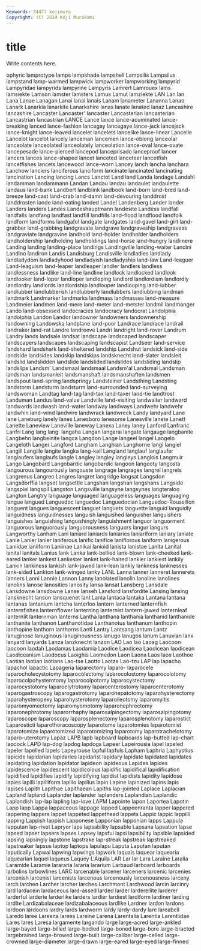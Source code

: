 ```yaml
---
Keywords: 24477 kojimura
Copyright: (C) 2024 Koji Murakami
---
```


# title

Write contents here.



ophyric lamprotype lamps lampshade lampshell
Lampsilis Lampsilus lampstand lamp-warmed lampwick lampworker lampworking lampyrid Lampyridae lampyrids
lampyrine Lampyris Lamrert Lamrouex lams lamsiekte Lamson lamster lamsters Lamus
Lamut lamziekte LAN Lan lan Lana Lanae Lanagan Lanai lanai
lanais Lanam lanameter Lananna Lanao Lanark Lanarkia lanarkite Lanarkshire lanas
lanate lanated lanaz Lancashire lancashire Lancaster Lancaster' lancaster Lancasterian lancasterian
Lancastrian lancastrian LANCE Lance lance lance-acuminated lance-breaking lanced lance-fashion lancegay
lancegaye lance-jack lancejack lance-knight lance-leaved lancelet lancelets lancelike lance-linear Lancelle
Lancelot lancelot lancely lanceman lancemen lance-oblong lanceolar lanceolate lanceolated lanceolately
lanceolation lance-oval lance-ovate lancepesade lance-pierced lancepod lanceprisado lanceproof lancer lancers
lances lance-shaped lancet lanceted lanceteer lancetfish lancetfishes lancets lancewood lance-worn
Lancey lanch lancha lanchara Lanchow lanciers lanciferous lanciform lancinate lancinated
lancinating lancination Lancing lancing Lancs Lanctot Land land Landa landage
Landahl landamman landammann Landan Landau landau landaulet landaulette landaus land-bank
Landbert landblink landbook land-born land-bred land-breeze land-cast land-crab land-damn land-devouring
landdrost landdrosten lande land-eating landed Landel Landenberg Lander lander Landers
landers Landes Landeshauptmann landesite Landess landfall landfalls landfang landfast landfill
landfills land-flood landflood landfolk landform landforms landgafol landgate landgates land-gavel
land-girt land-grabber land-grabbing landgravate landgrave landgraveship landgravess landgraviate landgravine landhold
land-holder landholder landholders landholdership landholding landholdings land-horse land-hungry landimere Landing
landing landing-place landings Landingville landing-waiter Landini Landino landiron Landis Landisburg
Landisville landladies landlady landladydom landladyhood landladyish landladyship land-law Land-leaguer Land-leaguism
land-leaper landleaper landler landlers landless landlessness landlike land-line landline landlock
landlocked landlook landlooker land-loper landloper landloping landlord landlordism landlordly landlordry
landlords landlordship landlouper landlouping land-lubber landlubber landlubberish landlubberly landlubbers landlubbing
landman landmark Landmarker landmarks landmass landmasses land-measure Landmeier landmen land-mere
land-meter land-metster landmil landmonger Lando land-obsessed landocracies landocracy landocrat Landolphia
landolphia Landon Landor landowner landowners landownership landowning Landowska landplane land-poor
Landrace landrace landrail landraker land-rat Landre landreeve Landri landright land-rover
Landrum Landry lands landsale landsat landscape landscaped landscaper landscapers landscapes
landscaping landscapist Landseer land-service landshard landshark land-sheltered landship Landshut landsick
land-side landside landsides landskip landskips landsknecht land-slater landsleit landslid landslidden
landslide landslided landslides landsliding landslip landslips Landsm' Landsmaal landsmaal Landsm'al
Landsmal Landsman landsman landsmanleit landsmanshaft landsmanshaften landsmen landspout land-spring landspringy
Landsteiner Landsthing Landsting landstorm Landsturm landsturm land-surrounded land-surveying landswoman Landtag
land-tag land-tax land-taxer land-tie landtrost Landuman Landus land-value Landville land-visiting
landwaiter landward landwards landwash land-water landway landways Landwehr landwehr landwhin
land-wind landwire landwrack landwreck Landy landyard Lane lane Laneburg lanely
lanes Lanesboro lanesome Lanesville lanete Lanett Lanette Laneview Laneville laneway
Lanexa Laney laney Lanford Lanfranc Lanfri Lang lang lang. langaha
Langan langarai langate langauge langbanite Langbehn langbeinite langca Langdon Lange
langeel langel Langelo Langeloth Langer Langford Langham Langhian Langhorne langi
langiel Langill Langille langite langka lang-kail Langland langlauf langlaufer langlaufers
langlaufs langle Langley langley langleys Langlois Langmuir Lango Langobard Langobardic
langobardic langoon langooty langosta langourous langourously langouste langrage langrages langrel
langrels Langrenus Langreo Langres langret langridge langsat Langsdon Langsdorffia langset
langsettle Langshan langshan langshans Langside langspiel langspil Langston Langsville langsyne
langsynes langteraloo Langton Langtry language languaged languageless languages languaging langue
langued Languedoc languedoc Languedocian Languedoc-Roussillon languent langues languescent languet languets
languette languid languidly languidness languidnesses languish languished languisher languishers languishes
languishing languishingly languishment languor languorment languorous languorously languorousness languors langur
langurs Langworthy Lanham Lani laniard laniards laniaries laniariform laniary laniate
Lanie Lanier lanier laniferous lanific lanifice laniflorous laniform lanigerous Laniidae
laniiform Laniinae Lanikai lanioid lanista lanistae Lanita Lanital lanital lanitals
Lanius lank Lanka lank-bellied lank-blown lank-cheeked lank-eared lanker lankest Lankester
lanket lank-haired lankier lankiest lankily Lankin lankiness lankish lank-jawed lank-lean
lankly lankness lanknesses lank-sided Lankton lank-winged lanky LANL Lanna lanner
lanneret lannerets lanners Lanni Lannie Lannon Lanny lanolated lanolin lanoline
lanolines lanolins lanose lanosities lanosity lansa lansat Lansberg Lansdale Lansdowne
lansdowne Lanse lanseh Lansford lansfordite Lansing lansing lansknecht lanson lansquenet
lant Lanta lantaca lantaka Lantana lantana lantanas lantanium lantcha lanterloo
lantern lanterned lanternfish lanternfishes lanternflower lanterning lanternist lantern-jawed lanternleaf lanternlit
lanternman lanterns Lantha lanthana lanthania lanthanid lanthanide lanthanite lanthanon Lanthanotidae
Lanthanotus lanthanum lanthopin lanthopine lanthorn lanthorns Lanti Lantry Lantsang lantum
Lantz lanuginose lanuginous lanuginousness lanugo lanugos lanum Lanuvian lanx lanyard
lanyards Lanza lanzknecht lanzon LAO Lao lao Laoag Laocoon laocoon
laodah Laodamas Laodamia Laodice Laodicea Laodicean laodicean Laodiceanism Laodocus Laoighis
Laomedon Laon Laona Laos laos Laothoe Laotian laotian laotians Lao-tse
Laotto Laotze Lao-tzu LAP lap lapacho lapachol lapactic Lapageria laparectomy
laparo- laparocele laparocholecystotomy laparocolectomy laparocolostomy laparocolotomy laparocolpohysterotomy laparocolpotomy laparocystectomy laparocystotomy
laparoelytrotomy laparoenterostomy laparoenterotomy laparogastroscopy laparogastrotomy laparohepatotomy laparohysterectomy laparohysteropexy laparohysterotomy laparoileotomy
laparomyitis laparomyomectomy laparomyomotomy laparonephrectomy laparonephrotomy laparorrhaphy laparosalpingectomy laparosalpingotomy laparoscope laparoscopy
laparosplenectomy laparosplenotomy laparostict Laparosticti laparothoracoscopy laparotome laparotomies laparotomist laparotomize laparotomized
laparotomizing laparotomy laparotrachelotomy laparo-uterotomy Lapaz LAPB lapb lapboard lapboards lap-butted
lap-chart lapcock LAPD lap-dog lapdog lapdogs Lapeer Lapeirousia lapel lapeled
lapeler lapelled lapels Lapeyrouse lapful lapfuls Lapham Laphria Laphystius lapicide
lapidarian lapidaries lapidarist lapidary lapidate lapidated lapidates lapidating lapidation lapidator
lapideon lapideous Lapides lapides lapidescence lapidescent lapidicolous lapidific lapidifical lapidification
lapidified lapidifies lapidify lapidifying lapidist lapidists lapidity lapidose lapies lapilli
lapilliform lapillo lapillus lapin Lapine lapinized lapins lapis lapises Lapith
Lapithae Lapithaean Lapiths lap-jointed Laplace Laplacian Lapland lapland Laplander laplander
laplanders Laplandian Laplandic Laplandish lap-lap lapling lap-love LAPM Lapointe lapon
Laportea Lapotin Lapp lapp Lappa lappaceous lappage lapped Lappeenranta lapper
lappered lappering lappers lappet lappeted lappethead lappets Lappic lappic lappilli
lapping Lappish lappish Lapponese Lapponian lapponian lapps Lappula lapputan lap-rivet
Lapryor laps lapsability lapsable Lapsana lapsation lapse lapsed lapser lapsers
lapses Lapsey lapsful lapsi lapsibility lapsible lapsided lapsing lapsingly lapstone
lapstrake lap-streak lapstreak lapstreaked lapstreaker lapsus laptop laptops lapulapu Laputa
Laputan laputan laputically Lapwai lapwing lapwings lapwork laquais laquear laquearia
laquearian laquei laqueus Laquey L'Aquila LAR Lar lar Lara Laraine
Laralia Laramide Laramie larararia lararia lararium Larbaud larboard larboards larbolins
larbowlines LARC larcenable larcener larceners larcenic larcenies larcenish larcenist larcenists
larcenous larcenously larcenousness larceny larch larchen Larcher larcher larches Larchmont
Larchwood larcin larcinry lard lardacein lardaceous lard-assed larded larder larderellite
larderer larderful larderie larderlike larders lardier lardiest lardiform lardiner larding
lardite Lardizabalaceae lardizabalaceous lardlike Lardner lardon lardons lardoon lardoons lardry
lards lardworm lardy lardy-dardy lare lareabell Laredo laree Lareena larees
Lareine Larena Larentalia Larentia Larentiidae Lares lares Laresa largamente largando
large large-acred large-ankled large-bayed large-billed large-bodied large-boned large-bore large-bracted largebrained
large-browed large-built large-caliber large-celled large-crowned large-diameter large-drawn large-eared large-eyed large-finned
